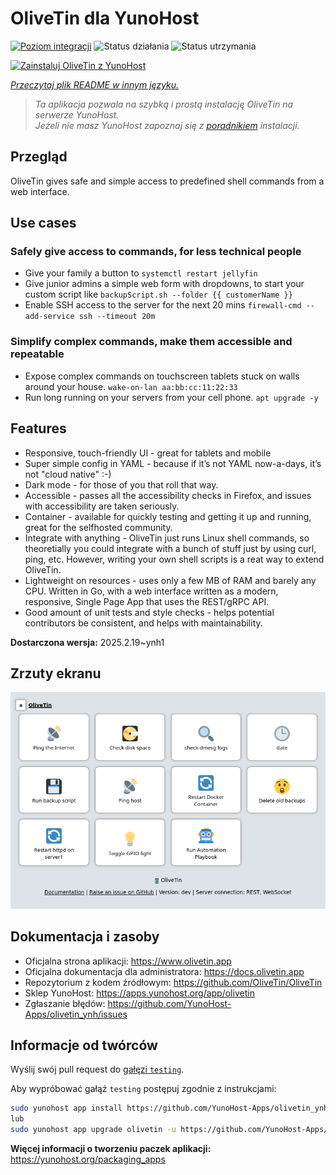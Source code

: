 <!--
To README zostało automatycznie wygenerowane przez <https://github.com/YunoHost/apps/tree/master/tools/readme_generator>
Nie powinno być ono edytowane ręcznie.
-->

# OliveTin dla YunoHost

[![Poziom integracji](https://apps.yunohost.org/badge/integration/olivetin)](https://ci-apps.yunohost.org/ci/apps/olivetin/)
![Status działania](https://apps.yunohost.org/badge/state/olivetin)
![Status utrzymania](https://apps.yunohost.org/badge/maintained/olivetin)

[![Zainstaluj OliveTin z YunoHost](https://install-app.yunohost.org/install-with-yunohost.svg)](https://install-app.yunohost.org/?app=olivetin)

*[Przeczytaj plik README w innym języku.](./ALL_README.md)*

> *Ta aplikacja pozwala na szybką i prostą instalację OliveTin na serwerze YunoHost.*  
> *Jeżeli nie masz YunoHost zapoznaj się z [poradnikiem](https://yunohost.org/install) instalacji.*

## Przegląd

OliveTin gives safe and simple access to predefined shell commands from a web interface.

## Use cases
###  Safely give access to commands, for less technical people

- Give your family a button to `systemctl restart jellyfin`
- Give junior admins a simple web form with dropdowns, to start your custom script like `backupScript.sh --folder {{ customerName }}`
- Enable SSH access to the server for the next 20 mins `firewall-cmd --add-service ssh --timeout 20m`

### Simplify complex commands, make them accessible and repeatable

- Expose complex commands on touchscreen tablets stuck on walls around your house. `wake-on-lan aa:bb:cc:11:22:33`
- Run long running on your servers from your cell phone. `apt upgrade -y`

## Features

- Responsive, touch-friendly UI - great for tablets and mobile
- Super simple config in YAML - because if it’s not YAML now-a-days, it’s not "cloud native" :-)
- Dark mode - for those of you that roll that way.
- Accessible - passes all the accessibility checks in Firefox, and issues with accessibility are taken seriously.
- Container - available for quickly testing and getting it up and running, great for the selfhosted community.
- Integrate with anything - OliveTin just runs Linux shell commands, so theoretially you could integrate with a bunch of stuff just by using curl, ping, etc. However, writing your own shell scripts is a reat way to extend OliveTin.
- Lightweight on resources - uses only a few MB of RAM and barely any CPU. Written in Go, with a web interface written as a modern, responsive, Single Page App that uses the REST/gRPC API.
- Good amount of unit tests and style checks - helps potential contributors be consistent, and helps with maintainability.


**Dostarczona wersja:** 2025.2.19~ynh1

## Zrzuty ekranu

![Zrzut ekranu z OliveTin](./doc/screenshots/screenshotDesktop.png)

## Dokumentacja i zasoby

- Oficjalna strona aplikacji: <https://www.olivetin.app>
- Oficjalna dokumentacja dla administratora: <https://docs.olivetin.app>
- Repozytorium z kodem źródłowym: <https://github.com/OliveTin/OliveTin>
- Sklep YunoHost: <https://apps.yunohost.org/app/olivetin>
- Zgłaszanie błędów: <https://github.com/YunoHost-Apps/olivetin_ynh/issues>

## Informacje od twórców

Wyślij swój pull request do [gałęzi `testing`](https://github.com/YunoHost-Apps/olivetin_ynh/tree/testing).

Aby wypróbować gałąź `testing` postępuj zgodnie z instrukcjami:

```bash
sudo yunohost app install https://github.com/YunoHost-Apps/olivetin_ynh/tree/testing --debug
lub
sudo yunohost app upgrade olivetin -u https://github.com/YunoHost-Apps/olivetin_ynh/tree/testing --debug
```

**Więcej informacji o tworzeniu paczek aplikacji:** <https://yunohost.org/packaging_apps>
